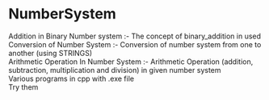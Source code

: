 # NumberSystem
Addition in Binary Number system :- The concept of binary_addition in used
<br>
Conversion of Number System :- Conversion of number system from one to another (using STRINGS)
<br>
Arithmetic Operation In Number System :- Arithmetic Operation (addition, subtraction, multiplication and division) in given number system
<br>
Various programs in cpp with .exe file
<br>
Try them
